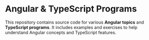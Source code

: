 # Angular & TypeScript Programs

This repository contains source code for various **Angular topics** and **TypeScript programs**. It includes examples and exercises to help understand Angular concepts and TypeScript features.

